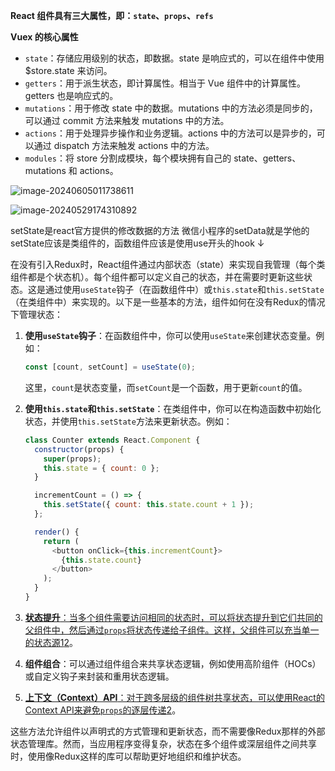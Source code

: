 **React 组件具有三大属性，即：`state`、`props`、`refs`**



**Vuex 的核心属性**

- `state`：存储应用级别的状态，即数据。state 是响应式的，可以在组件中使用 $store.state 来访问。
- `getters`：用于派生状态，即计算属性。相当于 Vue 组件中的计算属性。getters 也是响应式的。
- `mutations`：用于修改 state 中的数据。mutations 中的方法必须是同步的，可以通过 commit 方法来触发 mutations 中的方法。
- `actions`：用于处理异步操作和业务逻辑。actions 中的方法可以是异步的，可以通过 dispatch 方法来触发 actions 中的方法。
- `modules`：将 store 分割成模块，每个模块拥有自己的 state、getters、mutations 和 actions。



![image-20240605011738611](D:\665713\public\react\image-20240605011738611.png)

![image-20240529174310892](D:\665713\public\react\image-20240529174310892.png)

setState是react官方提供的修改数据的方法 微信小程序的setData就是学他的 setState应该是类组件的，函数组件应该是使用use开头的hook ↓



在没有引入Redux时，React组件通过内部状态（state）来实现自我管理（每个类组件都是个状态机）。每个组件都可以定义自己的状态，并在需要时更新这些状态。这是通过使用`useState`钩子（在函数组件中）或`this.state`和`this.setState`（在类组件中）来实现的。以下是一些基本的方法，组件如何在没有Redux的情况下管理状态：

1. **使用`useState`钩子**：在函数组件中，你可以使用`useState`来创建状态变量。例如：

   ```javascript
   const [count, setCount] = useState(0);
   ```

   这里，`count`是状态变量，而`setCount`是一个函数，用于更新`count`的值。

2. **使用`this.state`和`this.setState`**：在类组件中，你可以在构造函数中初始化状态，并使用`this.setState`方法来更新状态。例如：

   ```javascript
   class Counter extends React.Component {
     constructor(props) {
       super(props);
       this.state = { count: 0 };
     }
   
     incrementCount = () => {
       this.setState({ count: this.state.count + 1 });
     };
   
     render() {
       return (
         <button onClick={this.incrementCount}>
           {this.state.count}
         </button>
       );
     }
   }
   ```

3. [**状态提升**：当多个组件需要访问相同的状态时，可以将状态提升到它们共同的父组件中，然后通过`props`将状态传递给子组件。这样，父组件可以充当单一的状态源](https://zh-hans.react.dev/learn/managing-state)[1](https://zh-hans.react.dev/learn/managing-state)[2](https://zh-hans.react.dev/learn/sharing-state-between-components)。

4. **组件组合**：可以通过组件组合来共享状态逻辑，例如使用高阶组件（HOCs）或自定义钩子来封装和重用状态逻辑。

5. [**上下文（Context）API**：对于跨多层级的组件树共享状态，可以使用React的Context API来避免`props`的逐层传递](https://zh-hans.react.dev/learn/sharing-state-between-components)[2](https://zh-hans.react.dev/learn/sharing-state-between-components)。

这些方法允许组件以声明式的方式管理和更新状态，而不需要像Redux那样的外部状态管理库。然而，当应用程序变得复杂，状态在多个组件或深层组件之间共享时，使用像Redux这样的库可以帮助更好地组织和维护状态。

​              